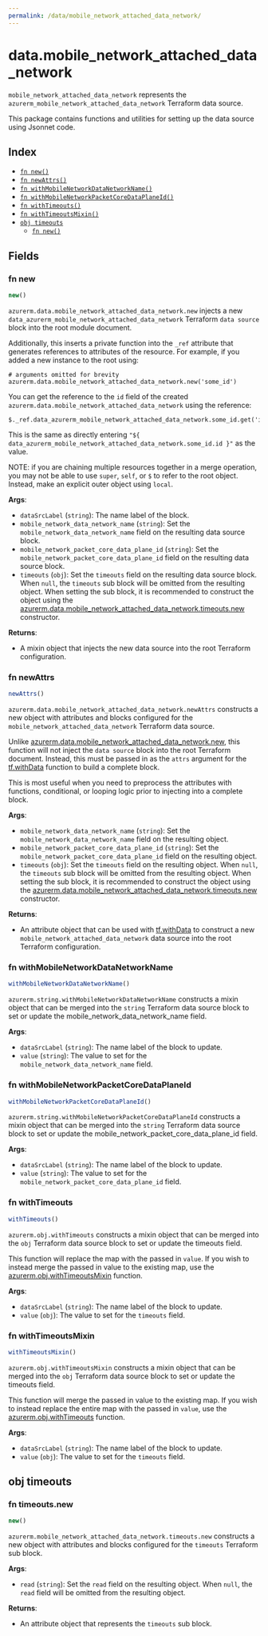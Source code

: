 ```yaml
---
permalink: /data/mobile_network_attached_data_network/
---
```


# data.mobile_network_attached_data_network

`mobile_network_attached_data_network` represents the `azurerm_mobile_network_attached_data_network` Terraform data source.



This package contains functions and utilities for setting up the data source using Jsonnet code.


## Index

* [`fn new()`](#fn-new)
* [`fn newAttrs()`](#fn-newattrs)
* [`fn withMobileNetworkDataNetworkName()`](#fn-withmobilenetworkdatanetworkname)
* [`fn withMobileNetworkPacketCoreDataPlaneId()`](#fn-withmobilenetworkpacketcoredataplaneid)
* [`fn withTimeouts()`](#fn-withtimeouts)
* [`fn withTimeoutsMixin()`](#fn-withtimeoutsmixin)
* [`obj timeouts`](#obj-timeouts)
  * [`fn new()`](#fn-timeoutsnew)

## Fields

### fn new

```ts
new()
```


`azurerm.data.mobile_network_attached_data_network.new` injects a new `data_azurerm_mobile_network_attached_data_network` Terraform `data source`
block into the root module document.

Additionally, this inserts a private function into the `_ref` attribute that generates references to attributes of the
resource. For example, if you added a new instance to the root using:

    # arguments omitted for brevity
    azurerm.data.mobile_network_attached_data_network.new('some_id')

You can get the reference to the `id` field of the created `azurerm.data.mobile_network_attached_data_network` using the reference:

    $._ref.data_azurerm_mobile_network_attached_data_network.some_id.get('id')

This is the same as directly entering `"${ data_azurerm_mobile_network_attached_data_network.some_id.id }"` as the value.

NOTE: if you are chaining multiple resources together in a merge operation, you may not be able to use `super`, `self`,
or `$` to refer to the root object. Instead, make an explicit outer object using `local`.

**Args**:
  - `dataSrcLabel` (`string`): The name label of the block.
  - `mobile_network_data_network_name` (`string`): Set the `mobile_network_data_network_name` field on the resulting data source block.
  - `mobile_network_packet_core_data_plane_id` (`string`): Set the `mobile_network_packet_core_data_plane_id` field on the resulting data source block.
  - `timeouts` (`obj`): Set the `timeouts` field on the resulting data source block. When `null`, the `timeouts` sub block will be omitted from the resulting object. When setting the sub block, it is recommended to construct the object using the [azurerm.data.mobile_network_attached_data_network.timeouts.new](#fn-timeoutsnew) constructor.

**Returns**:
- A mixin object that injects the new data source into the root Terraform configuration.


### fn newAttrs

```ts
newAttrs()
```


`azurerm.data.mobile_network_attached_data_network.newAttrs` constructs a new object with attributes and blocks configured for the `mobile_network_attached_data_network`
Terraform data source.

Unlike [azurerm.data.mobile_network_attached_data_network.new](#fn-new), this function will not inject the `data source`
block into the root Terraform document. Instead, this must be passed in as the `attrs` argument for the
[tf.withData](https://github.com/tf-libsonnet/core/tree/main/docs#fn-withdata) function to build a complete block.

This is most useful when you need to preprocess the attributes with functions, conditional, or looping logic prior to
injecting into a complete block.

**Args**:
  - `mobile_network_data_network_name` (`string`): Set the `mobile_network_data_network_name` field on the resulting object.
  - `mobile_network_packet_core_data_plane_id` (`string`): Set the `mobile_network_packet_core_data_plane_id` field on the resulting object.
  - `timeouts` (`obj`): Set the `timeouts` field on the resulting object. When `null`, the `timeouts` sub block will be omitted from the resulting object. When setting the sub block, it is recommended to construct the object using the [azurerm.data.mobile_network_attached_data_network.timeouts.new](#fn-timeoutsnew) constructor.

**Returns**:
  - An attribute object that can be used with [tf.withData](https://github.com/tf-libsonnet/core/tree/main/docs#fn-withdata) to construct a new `mobile_network_attached_data_network` data source into the root Terraform configuration.


### fn withMobileNetworkDataNetworkName

```ts
withMobileNetworkDataNetworkName()
```

`azurerm.string.withMobileNetworkDataNetworkName` constructs a mixin object that can be merged into the `string`
Terraform data source block to set or update the mobile_network_data_network_name field.



**Args**:
  - `dataSrcLabel` (`string`): The name label of the block to update.
  - `value` (`string`): The value to set for the `mobile_network_data_network_name` field.


### fn withMobileNetworkPacketCoreDataPlaneId

```ts
withMobileNetworkPacketCoreDataPlaneId()
```

`azurerm.string.withMobileNetworkPacketCoreDataPlaneId` constructs a mixin object that can be merged into the `string`
Terraform data source block to set or update the mobile_network_packet_core_data_plane_id field.



**Args**:
  - `dataSrcLabel` (`string`): The name label of the block to update.
  - `value` (`string`): The value to set for the `mobile_network_packet_core_data_plane_id` field.


### fn withTimeouts

```ts
withTimeouts()
```

`azurerm.obj.withTimeouts` constructs a mixin object that can be merged into the `obj`
Terraform data source block to set or update the timeouts field.

This function will replace the map with the passed in `value`. If you wish to instead merge the
passed in value to the existing map, use the [azurerm.obj.withTimeoutsMixin](TODO) function.

**Args**:
  - `dataSrcLabel` (`string`): The name label of the block to update.
  - `value` (`obj`): The value to set for the `timeouts` field.


### fn withTimeoutsMixin

```ts
withTimeoutsMixin()
```

`azurerm.obj.withTimeoutsMixin` constructs a mixin object that can be merged into the `obj`
Terraform data source block to set or update the timeouts field.

This function will merge the passed in value to the existing map. If you wish
to instead replace the entire map with the passed in `value`, use the [azurerm.obj.withTimeouts](TODO)
function.


**Args**:
  - `dataSrcLabel` (`string`): The name label of the block to update.
  - `value` (`obj`): The value to set for the `timeouts` field.


## obj timeouts



### fn timeouts.new

```ts
new()
```


`azurerm.mobile_network_attached_data_network.timeouts.new` constructs a new object with attributes and blocks configured for the `timeouts`
Terraform sub block.



**Args**:
  - `read` (`string`): Set the `read` field on the resulting object. When `null`, the `read` field will be omitted from the resulting object.

**Returns**:
  - An attribute object that represents the `timeouts` sub block.
